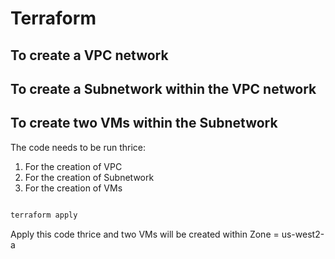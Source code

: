 # Terraform #

## To create a VPC network ##

## To create a Subnetwork within the VPC network ##

## To create two VMs within the Subnetwork ##

The code needs to be run thrice:

1. For the creation of VPC
2. For the creation of Subnetwork
3. For the creation of VMs

```bash

terraform apply

```
Apply this code thrice and two VMs will be created within Zone = us-west2-a
